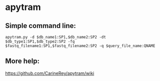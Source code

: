 # apytram

## Simple command line:

```
apytram.py -d $db_name1:SP1,$db_name2:SP2 -dt $db_type1:SP1,$db_type2:SP2 -fq $fastq_filename1:SP1,$fastq_filename2:SP2 -q $query_file_name:QNAME
```

## More help:
 
https://github.com/CarineRey/apytram/wiki
